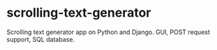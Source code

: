 # scrolling-text-generator
Scrolling text generator app on Python and Django. GUI, POST request support, SQL database.
